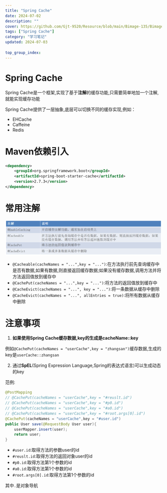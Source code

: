 ```yaml
---
title: "Spring Cache"
date: 2024-07-02
description: ""
cover: https://github.com/Gjt-9520/Resource/blob/main/Bimage-135/Bimage57.jpg?raw=true
tags: ["Spring Cache"]
category: "学习笔记"
updated: 2024-07-03
  
top_group_index: 
---
```


# Spring Cache

Spring Cache是一个框架,实现了基于**注解**的缓存功能,只需要简单地加一个注解,就能实现缓存功能

Spring Cache提供了一层抽象,底层可以切换不同的缓存实现,例如：
- EHCache
- Caffeine
- Redis

# Maven依赖引入

```xml
<dependency>
    <groupId>org.springframework.boot</groupId>
    <artifactId>spring-boot-starter-cache</artifactId>
    <version>2.7.3</version>
</dependency>
```

# 常用注解

![SpringCache常用注解](../images/SpringCache常用注解.png)

- `@Cacheable(cacheNames = "...",key = "...")`:在方法执行前先查询缓存中是否有数据,如果有数据,则直接返回缓存数据;如果没有缓存数据,调用方法并将方法返回值放到缓存中
- `@CachePut(cacheNames = "...",key = "...")`:将方法的返回值放到缓存中
- `@CacheEvict(cacheNames = "...", key = "...")`:将一条数据从缓存中删除
- `@CacheEvict(cacheNames = "...", allEntries = true)`:将所有数据从缓存中删除

# 注意事项

1. **如果使用Spring Cache缓存数据,key的生成是cacheName::key**                 

例如`@CachePut(cacheNames = "userCache",key = "zhangsan")`缓存数据,生成的key是`userCache::zhangsan`

2. 通过**SpEL**(Spring Expression Language,Spring的表达式语言)可以生成动态的key

范例:

```java
@PostMapping
// @CachePut(cacheNames = "userCache",key = "#reuslt.id")
// @CachePut(cacheNames = "userCache",key = "#p0.id")
// @CachePut(cacheNames = "userCache",key = "#a0.id")
// @CachePut(cacheNames = "userCache",key = "#root.args[0].id")
@CachePut(cacheNames = "userCache",key = "#user.id")
public User save(@RequestBody User user){
    userMapper.insert(user);
    return user;
}
```

- `#user.id`:取得方法的参数user的id
- `#reuslt.id`:取得方法的返回对象user的id
- `#p0.id`:取得方法第1个参数的id
- `#a0.id`:取得方法第1个参数的id
- `#root.args[0].id`:取得方法第1个参数的id

其中`.`是对象导航